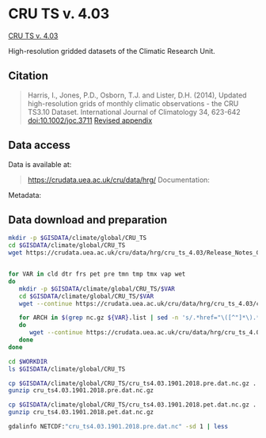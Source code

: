 # CRU TS v. 4.03

[CRU TS v. 4.03](https://crudata.uea.ac.uk/cru/data/hrg/)

High-resolution gridded datasets of the Climatic Research Unit.

## Citation

> Harris, I., Jones, P.D., Osborn, T.J. and Lister, D.H. (2014), Updated high-resolution grids of monthly climatic observations - the CRU TS3.10 Dataset. International Journal of Climatology 34, 623-642 [doi:10.1002/joc.3711](http://dx.doi.org/10.1002/joc.3711)
> [Revised appendix](https://crudata.uea.ac.uk/cru/data/hrg/Revised_Appendix_3_CLD.pdf)

## Data access

Data is available at:
> https://crudata.uea.ac.uk/cru/data/hrg/
Documentation:

Metadata:


## Data download and preparation

```sh
mkdir -p $GISDATA/climate/global/CRU_TS
cd $GISDATA/climate/global/CRU_TS
wget https://crudata.uea.ac.uk/cru/data/hrg/cru_ts_4.03/Release_Notes_CRU_TS4.03.txt


for VAR in cld dtr frs pet pre tmn tmp tmx vap wet
do
   mkdir -p $GISDATA/climate/global/CRU_TS/$VAR
   cd $GISDATA/climate/global/CRU_TS/$VAR
   wget --continue https://crudata.uea.ac.uk/cru/data/hrg/cru_ts_4.03/cruts.1905011326.v4.03/${VAR}/ -O ${VAR}.list

   for ARCH in $(grep nc.gz ${VAR}.list | sed -n 's/.*href="\([^"]*\).*/\1/p')
   do
      wget --continue https://crudata.uea.ac.uk/cru/data/hrg/cru_ts_4.03/cruts.1905011326.v4.03/${VAR}/${ARCH}
   done
done

```




```sh
cd $WORKDIR
ls $GISDATA/climate/global/CRU_TS

cp $GISDATA/climate/global/CRU_TS/cru_ts4.03.1901.2018.pre.dat.nc.gz .
gunzip cru_ts4.03.1901.2018.pre.dat.nc.gz

cp $GISDATA/climate/global/CRU_TS/cru_ts4.03.1901.2018.pet.dat.nc.gz .
gunzip cru_ts4.03.1901.2018.pet.dat.nc.gz

gdalinfo NETCDF:"cru_ts4.03.1901.2018.pre.dat.nc" -sd 1 | less

```
